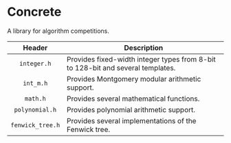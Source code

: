 # Concrete

A library for algorithm competitions.

| **Header** | **Description** |
| :--: | -- |
| `integer.h` | Provides fixed-width integer types from 8-bit to 128-bit and several templates. |
| `int_m.h` | Provides Montgomery modular arithmetic support. |
| `math.h` | Provides several mathematical functions. |
| `polynomial.h` | Provides polynomial arithmetic support. |
| `fenwick_tree.h` | Provides several implementations of the Fenwick tree. |
